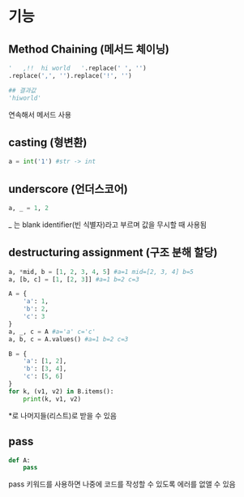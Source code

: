# 기능

## Method Chaining (메서드 체이닝)
```python
'   ,!!  hi world   '.replace(' ', '')
.replace(',', '').replace('!', '')

## 결과값
'hiworld'
```
연속해서 메서드 사용

## casting (형변환)
```python
a = int('1') #str -> int
```

## underscore (언더스코어)
```python
a, _ = 1, 2
```
_ 는 blank identifier(빈 식별자)라고 부르며 값을 무시할 때 사용됨

## destructuring assignment (구조 분해 할당)
```python
a, *mid, b = [1, 2, 3, 4, 5] #a=1 mid=[2, 3, 4] b=5
a, [b, c] = [1, [2, 3]] #a=1 b=2 c=3

A = {
    'a': 1,
    'b': 2,
    'c': 3
}
a, _, c = A #a='a' c='c'
a, b, c = A.values() #a=1 b=2 c=3

B = {
    'a': [1, 2],
    'b': [3, 4],
    'c': [5, 6]
}
for k, (v1, v2) in B.items():
    print(k, v1, v2)
```
\*로 나머지들(리스트)로 받을 수 있음

## pass
```python
def A:
    pass
```
pass 키워드를 사용하면 나중에 코드를 작성할 수 있도록 에러를 없앨 수 있음
